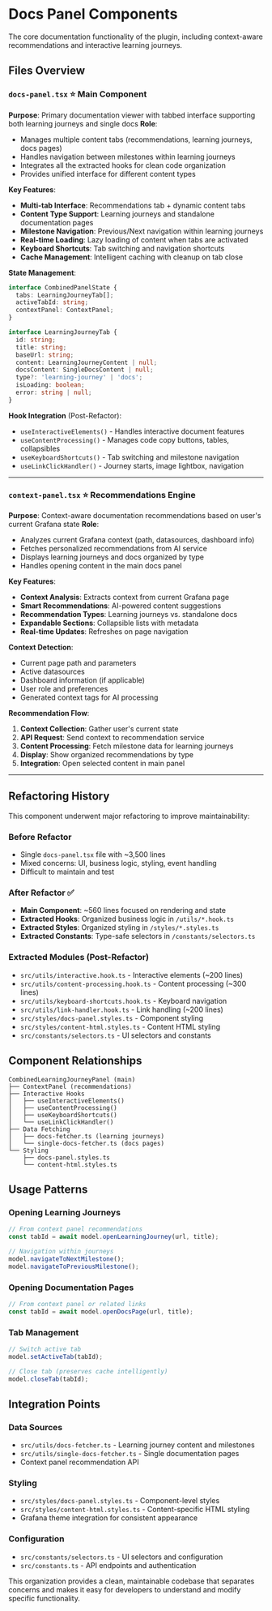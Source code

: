 # Docs Panel Components

The core documentation functionality of the plugin, including context-aware recommendations and interactive learning journeys.

## Files Overview

### `docs-panel.tsx` ⭐ **Main Component**
**Purpose**: Primary documentation viewer with tabbed interface supporting both learning journeys and single docs
**Role**: 
- Manages multiple content tabs (recommendations, learning journeys, docs pages)
- Handles navigation between milestones within learning journeys
- Integrates all the extracted hooks for clean code organization
- Provides unified interface for different content types

**Key Features**:
- **Multi-tab Interface**: Recommendations tab + dynamic content tabs
- **Content Type Support**: Learning journeys and standalone documentation pages
- **Milestone Navigation**: Previous/Next navigation within learning journeys
- **Real-time Loading**: Lazy loading of content when tabs are activated
- **Keyboard Shortcuts**: Tab switching and navigation shortcuts
- **Cache Management**: Intelligent caching with cleanup on tab close

**State Management**:
```typescript
interface CombinedPanelState {
  tabs: LearningJourneyTab[];
  activeTabId: string;
  contextPanel: ContextPanel;
}

interface LearningJourneyTab {
  id: string;
  title: string;
  baseUrl: string;
  content: LearningJourneyContent | null;
  docsContent: SingleDocsContent | null;
  type?: 'learning-journey' | 'docs';
  isLoading: boolean;
  error: string | null;
}
```

**Hook Integration** (Post-Refactor):
- `useInteractiveElements()` - Handles interactive document features
- `useContentProcessing()` - Manages code copy buttons, tables, collapsibles
- `useKeyboardShortcuts()` - Tab switching and milestone navigation
- `useLinkClickHandler()` - Journey starts, image lightbox, navigation

---

### `context-panel.tsx` ⭐ **Recommendations Engine**
**Purpose**: Context-aware documentation recommendations based on user's current Grafana state
**Role**:
- Analyzes current Grafana context (path, datasources, dashboard info)
- Fetches personalized recommendations from AI service
- Displays learning journeys and docs organized by type
- Handles opening content in the main docs panel

**Key Features**:
- **Context Analysis**: Extracts context from current Grafana page
- **Smart Recommendations**: AI-powered content suggestions
- **Recommendation Types**: Learning journeys vs. standalone docs
- **Expandable Sections**: Collapsible lists with metadata
- **Real-time Updates**: Refreshes on page navigation

**Context Detection**:
- Current page path and parameters
- Active datasources
- Dashboard information (if applicable)
- User role and preferences
- Generated context tags for AI processing

**Recommendation Flow**:
1. **Context Collection**: Gather user's current state
2. **API Request**: Send context to recommendation service
3. **Content Processing**: Fetch milestone data for learning journeys
4. **Display**: Show organized recommendations by type
5. **Integration**: Open selected content in main panel

---

## Refactoring History

This component underwent major refactoring to improve maintainability:

### Before Refactor
- Single `docs-panel.tsx` file with ~3,500 lines
- Mixed concerns: UI, business logic, styling, event handling
- Difficult to maintain and test

### After Refactor ✅
- **Main Component**: ~560 lines focused on rendering and state
- **Extracted Hooks**: Organized business logic in `/utils/*.hook.ts`
- **Extracted Styles**: Organized styling in `/styles/*.styles.ts`
- **Extracted Constants**: Type-safe selectors in `/constants/selectors.ts`

### Extracted Modules (Post-Refactor)
- `src/utils/interactive.hook.ts` - Interactive elements (~200 lines)
- `src/utils/content-processing.hook.ts` - Content processing (~300 lines)
- `src/utils/keyboard-shortcuts.hook.ts` - Keyboard navigation
- `src/utils/link-handler.hook.ts` - Link handling (~200 lines)
- `src/styles/docs-panel.styles.ts` - Component styling
- `src/styles/content-html.styles.ts` - Content HTML styling
- `src/constants/selectors.ts` - UI selectors and constants

## Component Relationships

```
CombinedLearningJourneyPanel (main)
├── ContextPanel (recommendations)
├── Interactive Hooks
│   ├── useInteractiveElements()
│   ├── useContentProcessing()
│   ├── useKeyboardShortcuts()
│   └── useLinkClickHandler()
├── Data Fetching
│   ├── docs-fetcher.ts (learning journeys)
│   └── single-docs-fetcher.ts (docs pages)
└── Styling
    ├── docs-panel.styles.ts
    └── content-html.styles.ts
```

## Usage Patterns

### Opening Learning Journeys
```typescript
// From context panel recommendations
const tabId = await model.openLearningJourney(url, title);

// Navigation within journeys
model.navigateToNextMilestone();
model.navigateToPreviousMilestone();
```

### Opening Documentation Pages
```typescript
// From context panel or related links
const tabId = await model.openDocsPage(url, title);
```

### Tab Management
```typescript
// Switch active tab
model.setActiveTab(tabId);

// Close tab (preserves cache intelligently)
model.closeTab(tabId);
```

## Integration Points

### Data Sources
- `src/utils/docs-fetcher.ts` - Learning journey content and milestones
- `src/utils/single-docs-fetcher.ts` - Single documentation pages
- Context panel recommendation API

### Styling
- `src/styles/docs-panel.styles.ts` - Component-level styles
- `src/styles/content-html.styles.ts` - Content-specific HTML styling
- Grafana theme integration for consistent appearance

### Configuration
- `src/constants/selectors.ts` - UI selectors and configuration
- `src/constants.ts` - API endpoints and authentication

This organization provides a clean, maintainable codebase that separates concerns and makes it easy for developers to understand and modify specific functionality. 